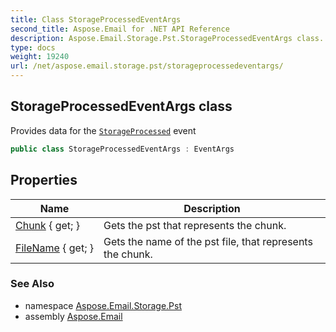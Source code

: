 ```yaml
---
title: Class StorageProcessedEventArgs
second_title: Aspose.Email for .NET API Reference
description: Aspose.Email.Storage.Pst.StorageProcessedEventArgs class. Provides data for the StorageProcessed event
type: docs
weight: 19240
url: /net/aspose.email.storage.pst/storageprocessedeventargs/
---
```

## StorageProcessedEventArgs class

Provides data for the [`StorageProcessed`](../personalstorage/storageprocessed/) event

```csharp
public class StorageProcessedEventArgs : EventArgs
```

## Properties

| Name | Description |
| --- | --- |
| [Chunk](../../aspose.email.storage.pst/storageprocessedeventargs/chunk/) { get; } | Gets the pst that represents the chunk. |
| [FileName](../../aspose.email.storage.pst/storageprocessedeventargs/filename/) { get; } | Gets the name of the pst file, that represents the chunk. |

### See Also

* namespace [Aspose.Email.Storage.Pst](../../aspose.email.storage.pst/)
* assembly [Aspose.Email](../../)


